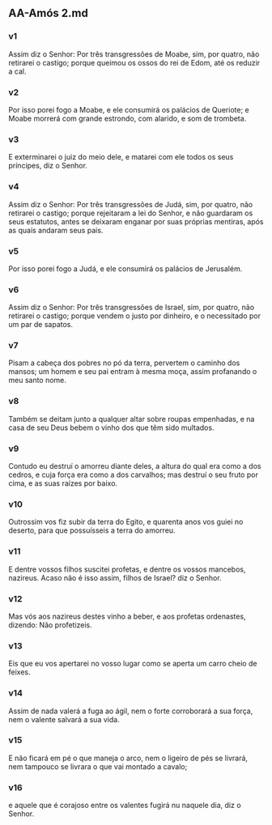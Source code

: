 ## AA-Amós 2.md
### v1
 Assim diz o Senhor: Por três transgressões de Moabe, sim, por quatro, não retirarei o castigo; porque queimou os ossos do rei de Edom, até os reduzir a cal.
### v2
 Por isso porei fogo a Moabe, e ele consumirá os palácios de Queriote; e Moabe morrerá com grande estrondo, com alarido, e som de trombeta.
### v3
 E exterminarei o juiz do meio dele, e matarei com ele todos os seus príncipes, diz o Senhor.
### v4
 Assim diz o Senhor: Por três transgressões de Judá, sim, por quatro, não retirarei o castigo; porque rejeitaram a lei do Senhor, e não guardaram os seus estatutos, antes se deixaram enganar por suas próprias mentiras, após as quais andaram seus pais.
### v5
 Por isso porei fogo a Judá, e ele consumirá os palácios de Jerusalém.
### v6
 Assim diz o Senhor: Por três transgressões de Israel, sim, por quatro, não retirarei o castigo; porque vendem o justo por dinheiro, e o necessitado por um par de sapatos.
### v7
 Pisam a cabeça dos pobres no pó da terra, pervertem o caminho dos mansos; um homem e seu pai entram à mesma moça, assim profanando o meu santo nome.
### v8
 Também se deitam junto a qualquer altar sobre roupas empenhadas, e na casa de seu Deus bebem o vinho dos que têm sido multados.
### v9
 Contudo eu destruí o amorreu diante deles, a altura do qual era como a dos cedros, e cuja força era como a dos carvalhos; mas destruí o seu fruto por cima, e as suas raízes por baixo.
### v10
 Outrossim vos fiz subir da terra do Egito, e quarenta anos vos guiei no deserto, para que possuísseis a terra do amorreu.
### v11
 E dentre vossos filhos suscitei profetas, e dentre os vossos mancebos, nazireus. Acaso não é isso assim, filhos de Israel? diz o Senhor.
### v12
 Mas vós aos nazireus destes vinho a beber, e aos profetas ordenastes, dizendo: Não profetizeis.
### v13
 Eis que eu vos apertarei no vosso lugar como se aperta um carro cheio de feixes.
### v14
 Assim de nada valerá a fuga ao ágil, nem o forte corroborará a sua força, nem o valente salvará a sua vida.
### v15
 E não ficará em pé o que maneja o arco, nem o ligeiro de pés se livrará, nem tampouco se livrara o que vai montado a cavalo;
### v16
 e aquele que é corajoso entre os valentes fugirá nu naquele dia, diz o Senhor.
